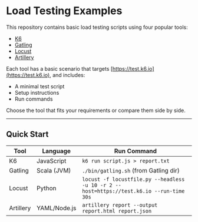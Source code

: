 # Load Testing Examples

This repository contains basic load testing scripts using four popular tools:

- [K6](./k6/)
- [Gatling](./gatling/)
- [Locust](./locust/)
- [Artillery](./artillery/)

Each tool has a basic scenario that targets [https://test.k6.io](https://test.k6.io), and includes:
- A minimal test script
- Setup instructions
- Run commands

Choose the tool that fits your requirements or compare them side by side.

---

## Quick Start

| Tool      | Language       | Run Command                          |
|-----------|----------------|---------------------------------------|
| K6        | JavaScript     | `k6 run script.js > report.txt`                 |
| Gatling   | Scala (JVM)    | `./bin/gatling.sh` (from Gatling dir)|
| Locust    | Python         | `locust -f locustfile.py --headless -u 10 -r 2 --host=https://test.k6.io --run-time 30s` |
| Artillery | YAML/Node.js   | `artillery report --output report.html report.json` |


